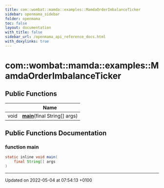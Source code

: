 ```yaml
---
title: com::wombat::mamda::examples::MamdaOrderImbalanceTicker
sidebar: openmama_sidebar
folder: openmama
toc: false
layout: documentation
with_title: false
sidebar_url: /openmama_api_reference_docs.html
with_doxylinks: true
---
```


# com::wombat::mamda::examples::MamdaOrderImbalanceTicker





## Public Functions

|                | Name           |
| -------------- | -------------- |
| void | **[main](classcom_1_1wombat_1_1mamda_1_1examples_1_1MamdaOrderImbalanceTicker.html#function-main)**(final String[] args) |

## Public Functions Documentation

### function main

```java
static inline void main(
    final String[] args
)
```


-------------------------------

Updated on 2022-05-04 at 07:54:13 +0100